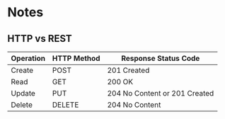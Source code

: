# Notes

## HTTP vs REST
Operation | HTTP Method | Response Status Code
----------|--------------|--------------------
Create    | POST        | 201 Created
Read      | GET         | 200 OK
Update    | PUT         | 204 No Content or 201 Created
Delete    | DELETE      | 204 No Content


